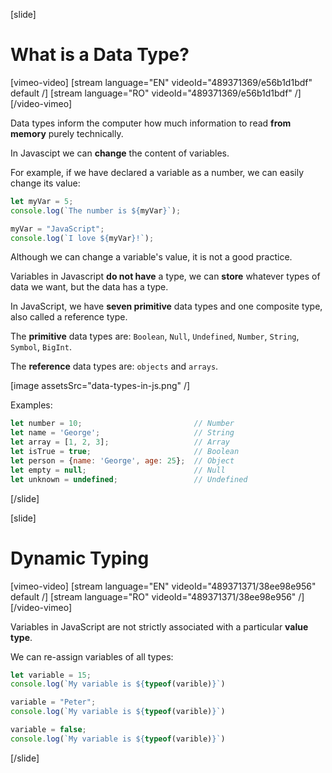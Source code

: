 [slide]




# What is a Data Type?

[vimeo-video]
[stream language="EN" videoId="489371369/e56b1d1bdf" default /]
[stream language="RO" videoId="489371369/e56b1d1bdf"  /]
[/video-vimeo]


Data types inform the computer how much information to read **from memory** purely technically.

In Javascipt we can **change** the content of variables. 

For example, if we have declared a variable as a number, we can easily change its value:

``` js live
let myVar = 5;
console.log(`The number is ${myVar}`);

myVar = "JavaScript";
console.log(`I love ${myVar}!`);
```
Although we can change a variable's value, it is not a good practice.

Variables in Javascript **do not have** a type, we can **store** whatever types of data we want, but the data has a type.

In JavaScript, we have **seven primitive** data types and one composite type, also called a reference type.

The **primitive** data types are: `Boolean`, `Null`, `Undefined`, `Number`, `String`, `Symbol`, `BigInt`.

The **reference** data types are: `objects` and `arrays`.

[image assetsSrc="data-types-in-js.png" /]

Examples:
``` js
let number = 10; 					     // Number
let name = 'George';				     // String
let array = [1, 2, 3];				     // Array
let isTrue = true;					     // Boolean
let person = {name: 'George', age: 25};	 // Object
let empty = null;					     // Null
let unknown = undefined;				 // Undefined
```
[/slide]


[slide]


# Dynamic Typing

[vimeo-video]
[stream language="EN" videoId="489371371/38ee98e956" default /]
[stream language="RO" videoId="489371371/38ee98e956"  /]
[/video-vimeo]

Variables in JavaScript are not strictly associated with a particular **value type**.

We can re-assign variables of all types:

``` js live
let variable = 15; 
console.log(`My variable is ${typeof(varible)}`)

variable = "Peter"; 
console.log(`My variable is ${typeof(varible)}`)

variable = false;
console.log(`My variable is ${typeof(varible)}`)
```

[/slide]